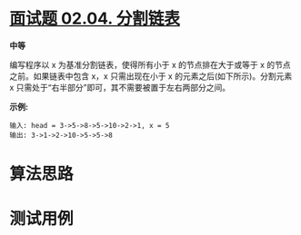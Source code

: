 # [面试题 02.04. 分割链表][cnTitle]

**中等**

编写程序以 x 为基准分割链表，使得所有小于 x 的节点排在大于或等于 x 的节点之前。如果链表中包含 x，x 只需出现在小于 x 的元素之后(如下所示)。分割元素 x 只需处于“右半部分”即可，其不需要被置于左右两部分之间。

**示例:** 

```
输入: head = 3->5->8->5->10->2->1, x = 5
输出: 3->1->2->10->5->5->8

```




# 算法思路

# 测试用例
```
```

[cnTitle]: https://leetcode-cn.com/problems/partition-list-lcci/
